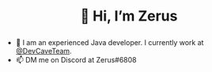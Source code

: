 # <p align="center"> 👋 Hi, I’m Zerus </p>

- 👀 I am an experienced Java developer. I currently work at  [@DevCaveTeam](https://github.com/DevCaveTeam).
- 📫 DM me on Discord at Zerus#6808

